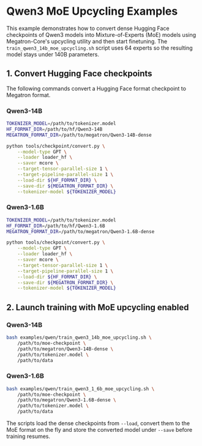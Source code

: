 # Qwen3 MoE Upcycling Examples

This example demonstrates how to convert dense Hugging Face checkpoints of Qwen3 models into Mixture-of-Experts (MoE) models using Megatron-Core's upcycling utility and then start finetuning.
The `train_qwen3_14b_moe_upcycling.sh` script uses 64 experts so the resulting model stays under 140B parameters.

## 1. Convert Hugging Face checkpoints

The following commands convert a Hugging Face format checkpoint to Megatron format.

### Qwen3-14B

```bash
TOKENIZER_MODEL=/path/to/tokenizer.model
HF_FORMAT_DIR=/path/to/hf/Qwen3-14B
MEGATRON_FORMAT_DIR=/path/to/megatron/Qwen3-14B-dense

python tools/checkpoint/convert.py \
    --model-type GPT \
    --loader loader_hf \
    --saver mcore \
    --target-tensor-parallel-size 1 \
    --target-pipeline-parallel-size 1 \
    --load-dir ${HF_FORMAT_DIR} \
    --save-dir ${MEGATRON_FORMAT_DIR} \
    --tokenizer-model ${TOKENIZER_MODEL}
```

### Qwen3-1.6B

```bash
TOKENIZER_MODEL=/path/to/tokenizer.model
HF_FORMAT_DIR=/path/to/hf/Qwen3-1.6B
MEGATRON_FORMAT_DIR=/path/to/megatron/Qwen3-1.6B-dense

python tools/checkpoint/convert.py \
    --model-type GPT \
    --loader loader_hf \
    --saver mcore \
    --target-tensor-parallel-size 1 \
    --target-pipeline-parallel-size 1 \
    --load-dir ${HF_FORMAT_DIR} \
    --save-dir ${MEGATRON_FORMAT_DIR} \
    --tokenizer-model ${TOKENIZER_MODEL}
```

## 2. Launch training with MoE upcycling enabled

### Qwen3-14B

```bash
bash examples/qwen/train_qwen3_14b_moe_upcycling.sh \ 
    /path/to/moe-checkpoint \ 
    /path/to/megatron/Qwen3-14B-dense \ 
    /path/to/tokenizer.model \ 
    /path/to/data
```

### Qwen3-1.6B

```bash
bash examples/qwen/train_qwen3_1_6b_moe_upcycling.sh \ 
    /path/to/moe-checkpoint \ 
    /path/to/megatron/Qwen3-1.6B-dense \ 
    /path/to/tokenizer.model \ 
    /path/to/data
```

The scripts load the dense checkpoints from `--load`, convert them to the MoE format on the fly and store the converted model under `--save` before training resumes.
